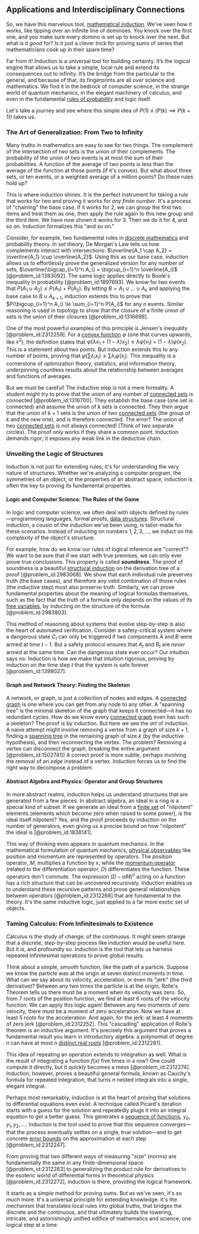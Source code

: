 ## Applications and Interdisciplinary Connections

So, we have this marvelous tool, [mathematical induction](@article_id:147322). We've seen how it works, like tipping over an infinite line of dominoes. You knock over the first one, and you make sure every domino is set up to knock over the next. But what is it *good* for? Is it just a clever trick for proving sums of series that mathematicians cook up in their spare time?

Far from it! Induction is a universal tool for building certainty. It’s the logical engine that allows us to take a simple, local rule and extend its consequences out to infinity. It’s the bridge from the particular to the general, and because of that, its fingerprints are all over science and mathematics. We find it in the bedrock of computer science, in the strange world of quantum mechanics, in the elegant machinery of calculus, and even in the fundamental [rules of probability](@article_id:267766) and logic itself.

Let's take a journey and see where this simple idea of $P(1) \land (P(k) \implies P(k+1))$ takes us.

### The Art of Generalization: From Two to Infinity

Many truths in mathematics are easy to see for two things. The complement of the intersection of two sets is the union of their complements. The probability of the union of two events is at most the sum of their probabilities. A function of the average of two points is less than the average of the function at those points (if it's convex). But what about three sets, or ten events, or a weighted average of a million points? Do these rules hold up?

This is where induction shines. It is the perfect instrument for taking a rule that works for two and proving it works for *any finite number*. It's a process of "chaining" the base case. If it works for 2, we can group the first two items and treat them as one, then apply the rule again to this new group and the third item. We have now shown it works for 3. Then we do it for 4, and so on. Induction formalizes this "and so on."

Consider, for example, two fundamental rules in [discrete mathematics](@article_id:149469) and probability theory. In set theory, De Morgan's Law tells us how complements interact with intersections: $\overline{A_1 \cap A_2} = \overline{A_1} \cup \overline{A_2}$. Using this as our base case, induction allows us to effortlessly prove the generalized version for any number of sets, $\overline{\bigcap_{i=1}^n A_i} = \bigcup_{i=1}^n \overline{A_i}$ [@problem_id:1383092]. The same logic applies directly to Boole's inequality in probability [@problem_id:1897693]. We know for two events that $P(A_1 \cup A_2) \le P(A_1) + P(A_2)$. By letting $B = A_1 \cup \dots \cup A_k$ and applying the base case to $B \cup A_{k+1}$, induction extends this to prove that $P(\bigcup_{i=1}^n A_i) \le \sum_{i=1}^n P(A_i)$ for any $n$ events. Similar reasoning is used in topology to show that the closure of a finite union of sets is the union of their closures [@problem_id:1316698].

One of the most powerful examples of this principle is Jensen's inequality [@problem_id:2312259]. For a [convex function](@article_id:142697) $\varphi$ (one that curves upwards, like $x^2$), the definition states that $\varphi(\lambda x_1 + (1-\lambda) x_2) \le \lambda \varphi(x_1) + (1-\lambda) \varphi(x_2)$. This is a statement about two points. But induction extends this to any number of points, proving that $\varphi(\sum \lambda_i x_i) \le \sum \lambda_i \varphi(x_i)$. This inequality is a cornerstone of optimization theory, statistics, and information theory, underpinning countless results about the relationship between averages and functions of averages.

But we must be careful! The inductive step is not a mere formality. A student might try to prove that the union of any number of [connected sets](@article_id:135966) is connected [@problem_id:1316700]. They establish the base case (one set is connected) and assume the union of $k$ sets is connected. They then argue that the union of $k+1$ sets is the union of two [connected sets](@article_id:135966) (the group of $k$ and the new one), and is therefore connected. The error? The union of two [connected sets](@article_id:135966) is not always connected! (Think of two separate circles). The proof only works if they share a common point. Induction demands rigor; it exposes any weak link in the deductive chain.

### Unveiling the Logic of Structures

Induction is not just for extending rules; it's for understanding the very nature of structures. Whether we're analyzing a computer program, the symmetries of an object, or the properties of an abstract space, induction is often the key to proving its fundamental properties.

#### Logic and Computer Science: The Rules of the Game

In logic and computer science, we often deal with objects defined by rules—programming languages, formal proofs, [data structures](@article_id:261640). Structural induction, a cousin of the induction we've been using, is tailor-made for these scenarios. Instead of inducting on numbers $1, 2, 3, \ldots$, we induct on the complexity of the object's structure.

For example, how do we know our rules of logical inference are "correct"? We want to be sure that if we start with true premises, we can only ever prove true conclusions. This property is called **soundness**. The proof of soundness is a beautiful [structural induction](@article_id:149721) on the derivation tree of a proof [@problem_id:2983068]. We show that each individual rule preserves truth (the base cases), and therefore any valid combination of those rules (the inductive step) must also preserve truth. Similarly, we can prove fundamental properties about the meaning of logical formulas themselves, such as the fact that the truth of a formula only depends on the values of its [free variables](@article_id:151169), by inducting on the structure of the formula [@problem_id:2983803].

This method of reasoning about systems that evolve step-by-step is also the heart of automated verification. Consider a safety-critical system where a dangerous state $C_t$ can only be triggered if two components $A$ and $B$ were armed at time $t-1$. But a safety protocol ensures that $A_t$ and $B_t$ are *never* armed at the same time. Can the dangerous state ever occur? Our intuition says no. Induction is how we make that intuition rigorous, proving by induction on the time step $t$ that the system is safe forever [@problem_id:1398027].

#### Graph and Network Theory: Finding the Skeleton

A network, or graph, is just a collection of nodes and edges. A [connected graph](@article_id:261237) is one where you can get from any node to any other. A "spanning tree" is the minimal skeleton of the graph that keeps it connected—it has no redundant cycles. How do we know every [connected graph](@article_id:261237) even has such a skeleton? The proof is by induction. But here we see the *art* of induction. A naive attempt might involve removing a vertex from a graph of size $k+1$, finding a [spanning tree](@article_id:262111) in the remaining graph of size $k$ (by the inductive hypothesis), and then reconnecting the vertex. The problem? Removing a vertex can disconnect the graph, breaking the entire argument [@problem_id:1502741]! A correct proof is more subtle, perhaps involving the removal of an *edge* instead of a vertex. Induction forces us to find the right way to decompose a problem.

#### Abstract Algebra and Physics: Operator and Group Structures

In more abstract realms, induction helps us understand structures that are generated from a few pieces. In abstract algebra, an ideal in a ring is a special kind of subset. If we generate an ideal from a [finite set](@article_id:151753) of "nilpotent" elements (elements which become zero when raised to some power), is the ideal itself nilpotent? Yes, and the proof proceeds by induction on the number of generators, even giving us a precise bound on how "nilpotent" the ideal is [@problem_id:1838141].

This way of thinking even appears in quantum mechanics. In the mathematical formulation of quantum mechanics, [physical observables](@article_id:154198) like position and momentum are represented by operators. The position operator, $M$, multiplies a function by $x$, while the [momentum operator](@article_id:151249) (related to the differentiation operator, $D$) differentiates the function. These operators don't commute. The expression $(D - \alpha M)^n$ acting on a function has a rich structure that can be uncovered recursively. Induction enables us to understand these recursive patterns and prove general relationships between operators [@problem_id:2312268] that are fundamental to the theory. It's the same inductive logic, just applied to a far more exotic set of objects.

### Taming Calculus: From Infinitesimals to Existence

Calculus is the study of change, of the continuous. It might seem strange that a discrete, step-by-step process like induction would be useful here. But it is, and profoundly so. Induction is the tool that lets us harness repeated infinitesimal operations to prove global results.

Think about a simple, smooth function, like the path of a particle. Suppose we know the particle was at the origin at seven distinct moments in time. What can we say about its velocity, acceleration, or even its "jerk" (the third derivative)? Between any two times the particle is at the origin, Rolle's Theorem tells us there must be a moment when its velocity was zero. So, from 7 roots of the position function, we find at least 6 roots of the velocity function. We can apply this logic again! Between any two moments of zero velocity, there must be a moment of zero acceleration. Now we have at least 5 roots for the acceleration. And again, for the jerk: at least 4 moments of zero jerk [@problem_id:2312252]. This "cascading" application of Rolle's theorem is an inductive argument. It's precisely this argument that proves a fundamental result you learn in introductory algebra: a polynomial of degree $n$ can have at most $n$ [distinct real roots](@article_id:272759) [@problem_id:2312281].

This idea of repeating an operation extends to integration as well. What is the result of integrating a function $f(x)$ five times in a row? One could compute it directly, but it quickly becomes a mess [@problem_id:2312274]. Induction, however, proves a beautiful general formula, known as Cauchy's formula for repeated integration, that turns $n$ nested integrals into a single, elegant integral.

Perhaps most remarkably, induction is at the heart of proving that solutions to differential equations even *exist*. A technique called Picard's iteration starts with a guess for the solution and repeatedly plugs it into an integral equation to get a better guess. This generates a [sequence of functions](@article_id:144381), $y_0, y_1, y_2, \ldots$. Induction is the tool used to prove that this sequence converges—that the process eventually settles on a single, true solution—and to get concrete [error bounds](@article_id:139394) on the approximation at each step [@problem_id:2312247].

From proving that two different ways of measuring "size" (norms) are fundamentally the same in any finite-dimensional space [@problem_id:2312283] to generalizing the product rule for derivatives to the esoteric world of differential forms in theoretical physics [@problem_id:2312272], induction is there, providing the logical framework.

It starts as a simple method for proving sums. But as we've seen, it's so much more. It's a universal principle for extending knowledge. It's the mechanism that translates local rules into global truths, that bridges the discrete and the continuous, and that ultimately builds the towering, intricate, and astonishingly unified edifice of mathematics and science, one logical step at a time.